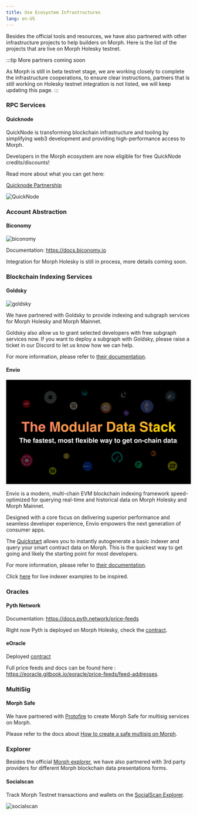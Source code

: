```yaml
---
title: Use Ecosystem Infrastructures
lang: en-US
---
```


Besides the official tools and resources, we have also partnered with other infrastructure projects to help builders on Morph. Here is the list of the projects that are live on Morph Holesky testnet. 

:::tip More partners coming soon

As Morph is still in beta testnet stage, we are working closely to complete the infrastructure cooperations, to ensure clear instructions, partners that is still working on Holesky testnet integration is not listed, we will keep updating this page.
:::


<!--
### 3rd Party Bridges

[LayerZero]()

[Orbiter Finance]()

[Axelar]()
-->

### RPC Services

#### Quicknode

QuickNode is transforming blockchain infrastructure and tooling by simplifying web3 development and providing high-performance access to Morph. 

Developers in the Morph ecosystem are now eligible for free QuickNode credits/discounts!

Read more about what you can get here:

[Quicknode Partnership](https://quicknode.notion.site/QuickNode-Benefits-for-Morph-Developers-4baf42f78dd64f389a2405e61350a0a6)

![QuickNode](../../../assets/docs/dev/resources/quicknode.png)

### Account Abstraction

#### Biconomy

![biconomy](../../../assets/docs/dev/resources/biconomy.png)

Documentation: https://docs.biconomy.io

Integration for Morph Holesky is still in process, more details coming soon.

### Blockchain Indexing Services

#### Goldsky

![goldsky](../../../assets/docs/dev/resources/goldsky.png)

We have partnered with Goldsky to provide indexing and subgraph services for Morph Holesky and Morph Mainnet.

Goldsky also allow us to grant selected developers with free subgraph services now. If you want to deploy a subgraph with Goldsky, please raise a ticket in our Discord to let us know how we can help.

For more information, please refer to [their documentation](https://docs.goldsky.com/chains/morph).

#### Envio

![envio](../../../assets/docs/dev/resources/envio.png)

Envio is a modern, multi-chain EVM blockchain indexing framework speed-optimized for querying real-time and historical data on Morph Holesky and Morph Mainnet. 

Designed with a core focus on delivering superior performance and seamless developer experience, Envio empowers the next generation of consumer apps. 

The [Quickstart](https://docs.envio.dev/docs/HyperIndex/contract-import) allows you to instantly autogenerate a basic indexer and query your smart contract data on Morph. This is the quickest way to get going and likely the starting point for most developers.

For more information, please refer to [their documentation](https://docs.envio.dev). 

Click [here](https://envio.dev/explorer) for live indexer examples to be inspired.  


### Oracles

#### Pyth Network

Documentation: https://docs.pyth.network/price-feeds

Right now Pyth is deployed on Morph Holesky, check the [contract](https://explorer-holesky.morphl2.io/address/0x2880aB155794e7179c9eE2e38200202908C17B43).

#### eOracle

Deployed [contract](https://explorer-holesky.morphl2.io/address/0xbd53b35Bf458Cd22dBDeB5Da71181daA3cFb6A10)

Full price feeds and docs can be found here : https://eoracle.gitbook.io/eoracle/price-feeds/feed-addresses.

### MultiSig

#### Morph Safe

We have partnered with [Protofire](https://www.protofire.io/) to create Morph Safe for multisig services on Morph.

Please refer to the docs about [How to create a safe multisig on Morph](../developer-resources/4-create-a-safe-multi-signature-wallet.md).

### Explorer

Besides the official [Morph explorer](https://explorer-testnet.morphl2.io/), we have also partnered with 3rd party providers for different Morph blockchain data presentations forms.

#### Socialscan

Track Morph Testnet transactions and wallets on the [SocialScan Explorer](https://morphl2-testnet.socialscan.io/).

![socialscan](../../../assets/docs/dev/resources/socialscan.png)


